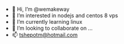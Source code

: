 - 👋 Hi, I’m @wemakeway
- 👀 I’m interested in nodejs and centos 8 vps
- 🌱 I’m currently learning linux
- 💞️ I’m looking to collaborate on ...
- 📫 tshepotm@hotmail.com

<!---
wemakeway/wemakeway is a ✨ special ✨ repository because its `README.md` (this file) appears on your GitHub profile.
You can click the Preview link to take a look at your changes.
--->
